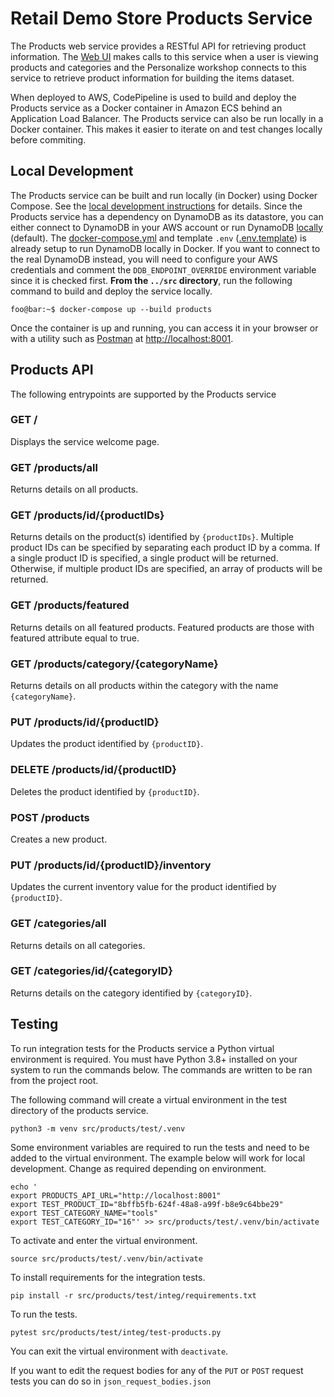 # Retail Demo Store Products Service

The Products web service provides a RESTful API for retrieving product information. The [Web UI](../web-ui) makes calls to this service when a user is viewing products and categories and the Personalize workshop connects to this service to retrieve product information for building the items dataset.

When deployed to AWS, CodePipeline is used to build and deploy the Products service as a Docker container in Amazon ECS behind an Application Load Balancer. The Products service can also be run locally in a Docker container. This makes it easier to iterate on and test changes locally before commiting.

## Local Development

The Products service can be built and run locally (in Docker) using Docker Compose. See the [local development instructions](../) for details. Since the Products service has a dependency on DynamoDB as its datastore, you can either connect to DynamoDB in your AWS account or run DynamoDB [locally](https://docs.aws.amazon.com/amazondynamodb/latest/developerguide/DynamoDBLocal.html) (default). The [docker-compose.yml](../docker-compose.yml) and template `.env` ([.env.template](../.env.template)) is already setup to run DynamoDB locally in Docker. If you want to connect to the real DynamoDB instead, you will need to configure your AWS credentials and comment the `DDB_ENDPOINT_OVERRIDE` environment variable since it is checked first. **From the `../src` directory**, run the following command to build and deploy the service locally.

```console
foo@bar:~$ docker-compose up --build products
```

Once the container is up and running, you can access it in your browser or with a utility such as [Postman](https://www.postman.com/) at [http://localhost:8001](http://localhost:8001).

## Products API
The following entrypoints are supported by the Products service

### GET /
Displays the service welcome page.

### GET /products/all
Returns details on all products.
### GET /products/id/{productIDs}
Returns details on the product(s) identified by `{productIDs}`. Multiple product IDs can be specified by separating each product ID by a comma. If a single product ID is specified, a single product will be returned. Otherwise, if multiple product IDs are specified, an array of products will be returned.
### GET /products/featured
Returns details on all featured products. Featured products are those with featured attribute equal to true.
### GET /products/category/{categoryName}
Returns details on all products within the category with the name `{categoryName}`.
### PUT /products/id/{productID}
Updates the product identified by `{productID}`.
### DELETE /products/id/{productID}
Deletes the product identified by `{productID}`.
### POST /products
Creates a new product.
### PUT /products/id/{productID}/inventory
Updates the current inventory value for the product identified by `{productID}`.
### GET /categories/all
Returns details on all categories.
### GET /categories/id/{categoryID}
Returns details on the category identified by `{categoryID}`.

## Testing
To run integration tests for the Products service a Python virtual environment is required. You must have Python 3.8+ installed on your system to run the commands below. The commands are written to be ran from the project root.

The following command will create a virtual environment in the test directory of the products service. 
```console
python3 -m venv src/products/test/.venv
```

Some environment variables are required to run the tests and need to be added to the virtual environment. The example below will work for local development. Change as required depending on environment.
```console
echo '
export PRODUCTS_API_URL="http://localhost:8001"
export TEST_PRODUCT_ID="8bffb5fb-624f-48a8-a99f-b8e9c64bbe29"
export TEST_CATEGORY_NAME="tools"
export TEST_CATEGORY_ID="16"' >> src/products/test/.venv/bin/activate
```

To activate and enter the virtual environment.
```console
source src/products/test/.venv/bin/activate
```

To install requirements for the integration tests.
```console
pip install -r src/products/test/integ/requirements.txt
```

To run the tests.
```console
pytest src/products/test/integ/test-products.py
```

You can exit the virtual environment with `deactivate`.

If you want to edit the request bodies for any of the `PUT` or `POST` request tests you can do so in `json_request_bodies.json`